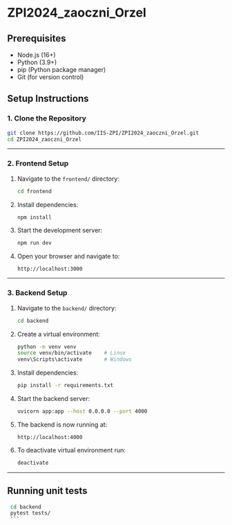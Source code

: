 # ZPI2024_zaoczni_Orzel

## **Prerequisites**
- Node.js (16+)
- Python (3.9+)
- pip (Python package manager)
- Git (for version control)

## **Setup Instructions**

### **1. Clone the Repository**
```bash
git clone https://github.com/IIS-ZPI/ZPI2024_zaoczni_Orzel.git
cd ZPI2024_zaoczni_Orzel
```

---

### **2. Frontend Setup**

1. Navigate to the `frontend/` directory:
   ```bash
   cd frontend
   ```

2. Install dependencies:
   ```bash
   npm install
   ```

3. Start the development server:
   ```bash
   npm run dev
   ```

4. Open your browser and navigate to:
   ```
   http://localhost:3000
   ```

---

### **3. Backend Setup**

1. Navigate to the `backend/` directory:
   ```bash
   cd backend
   ```

2. Create a virtual environment:
   ```bash
   python -m venv venv
   source venv/bin/activate    # Linux
   venv\Scripts\activate       # Windows
   ```

3. Install dependencies:
   ```bash
   pip install -r requirements.txt
   ```

4. Start the backend server:
   ```bash
   uvicorn app:app --host 0.0.0.0 --port 4000
   ```

5. The backend is now running at:
   ```
   http://localhost:4000
   ```

6. To deactivate virtual environment run:
   ```bash
   deactivate
   ```

---

## **Running unit tests**
   ```bash
    cd backend
    pytest tests/
    ```